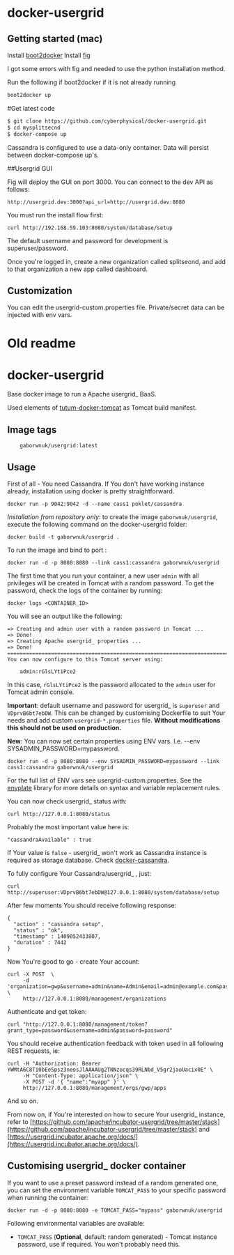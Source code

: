 docker-usergrid
===================

## Getting started (mac)

Install [boot2docker](https://docs.docker.com/installation/mac/)
Install [fig](http://www.fig.sh/install.html)

I got some errors with fig and needed to use the python installation method.

Run the following if boot2docker if it is not already running
```sh
boot2docker up
```

#Get latest code

```sh
$ git clone https://github.com/cyberphysical/docker-usergrid.git
$ cd mysplitsecnd
$ docker-compose up
```
Cassandra is configured to use a data-only container. Data will persist between docker-compose up's.


##Usergrid GUI

Fig will deploy the GUI on port 3000. You can connect to the dev API as follows:

    http://usergrid.dev:3000?api_url=http://usergrid.dev:8080

You must run the install flow first:

    curl http://192.168.59.103:8080/system/database/setup

The default username and password for development is superuser/password.

Once you're logged in, create a new organization called splitsecnd, and add to that organization a new app called dashboard.

Customization
--------------

You can edit the usergrid-custom.properties file. Private/secret data can be injected with env vars.


Old readme
================

docker-usergrid
===================
Base docker image to run a Apache usergrid_ BaaS.

Used elements of [tutum-docker-tomcat](https://github.com/tutumcloud/tutum-docker-tomcat) as Tomcat build manifest.


Image tags
----------
```
    gaborwnuk/usergrid:latest
```


Usage
-----
First of all - You need Cassandra. If You don't have working instance already, installation using docker is pretty straightforward.

	docker run -p 9042:9042 -d --name cass1 poklet/cassandra

*Installation from repository only*: to create the image `gaborwnuk/usergrid`, execute the following command on the docker-usergrid folder:

    docker build -t gaborwnuk/usergrid .

To run the image and bind to port :

    docker run -d -p 8080:8080 --link cass1:cassandra gaborwnuk/usergrid


The first time that you run your container, a new user `admin` with all privileges 
will be created in Tomcat with a random password. To get the password, check the logs
of the container by running:

    docker logs <CONTAINER_ID>

You will see an output like the following:

	=> Creating and admin user with a random password in Tomcat ...
	=> Done!
	=> Creating Apache usergrid_ properties ...
	=> Done!
	========================================================================
	You can now configure to this Tomcat server using:
	
	    admin:rGlsLYtiPce2

In this case, `rGlsLYtiPce2` is the password allocated to the `admin` user for Tomcat admin console.

**Important**: default username and password for usergrid_ is `superuser` and `VDprvB6bt7ebDW`. This can be changed by customising Dockerfile to suit Your needs and add custom `usergrid-*.properties` file. **Without modifications this should not be used on production.**

**New**: You can now set certain properties using ENV vars. I.e. --env SYSADMIN_PASSWORD=mypassword.

	docker run -d -p 8080:8080 --env SYSADMIN_PASSWORD=mypassword --link cass1:cassandra gaborwnuk/usergrid

For the full list of ENV vars see usergrid-custom.properties. See the [envplate](https://github.com/kreuzwerker/envplate) library for more details on syntax
and variable replacement rules.

You can now check usergrid_ status with:

	curl http://127.0.0.1:8080/status
    
Probably the most important value here is:

	"cassandraAvailable" : true
	
If Your value is `false` - usergrid_ won't work as Cassandra instance is required as storage database. Check [docker-cassandra](https://github.com/nicolasff/docker-cassandra).

To fully configure Your Cassandra/usergrid_ , just:

	curl http://superuser:VDprvB6bt7ebDW@127.0.0.1:8080/system/database/setup
	
After few moments You should receive following response:

	{
	  "action" : "cassandra setup",
	  "status" : "ok",
	  "timestamp" : 1409052433807,
	  "duration" : 7442
	}

Now You're good to go - create Your account:

	curl -X POST  \
	     -d 'organization=gwp&username=admin&name=Admin&email=admin@example.com&password=password' \
	     http://127.0.0.1:8080/management/organizations
	     
Authenticate and get token:

	curl "http://127.0.0.1:8080/management/token?grant_type=password&username=admin&password=password"
	
You should receive authentication feedback with token used in all following REST requests, ie:

	curl -H "Authorization: Bearer YWMtA6C8Ti0bEeSpsz3neosJlAAAAUg2TNNzocqs39RLNbd_V5gr2jaoUacix0E" \
	     -H "Content-Type: application/json" \
	     -X POST -d '{ "name":"myapp" }' \
	     http://127.0.0.1:8080/management/orgs/gwp/apps

And so on.

From now on, if You're interested on how to secure Your usergrid_ instance, refer to [https://github.com/apache/incubator-usergrid/tree/master/stack](https://github.com/apache/incubator-usergrid/tree/master/stack) and [https://usergrid.incubator.apache.org/docs/](https://usergrid.incubator.apache.org/docs/).
	

Customising usergrid_ docker container
-------------------------------------------------

If you want to use a preset password instead of a random generated one, you can
set the environment variable `TOMCAT_PASS` to your specific password when running the container:

    docker run -d -p 8080:8080 -e TOMCAT_PASS="mypass" gaborwnuk/usergrid

Following environmental variables are available:

* `TOMCAT_PASS` (**Optional**, default: random generated) - Tomcat instance password, use if required. You won't probably need this.